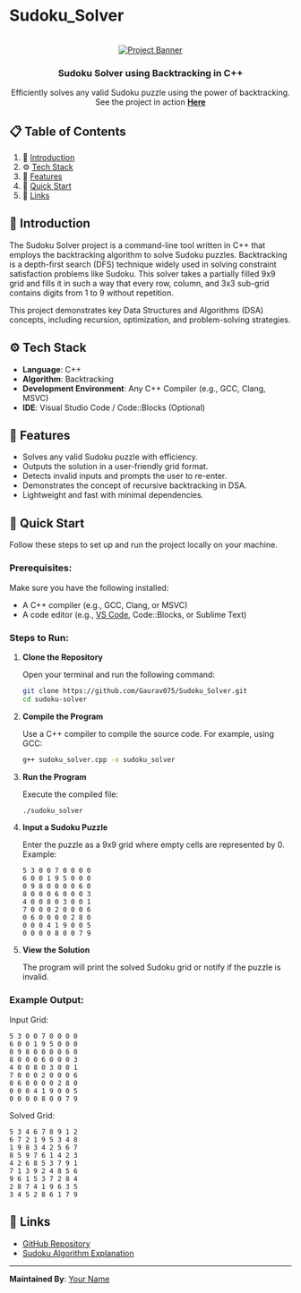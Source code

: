 # Sudoku_Solver
<div align="center">
  <br />
    <a href="#" >
      <img src="https://your-project-banner-link.com" alt="Project Banner">
    </a>
  <br />

  <h3 align="center">Sudoku Solver using Backtracking in C++</h3>

   <div align="center">
    Efficiently solves any valid Sudoku puzzle using the power of backtracking. <br>
    See the project in action <a href="https://github.com/your-repo/sudoku-solver" target="_blank"><b>Here</b></a>
    </div>
</div>

## 📋 <a name="table">Table of Contents</a>

1. 🤖 [Introduction](#introduction)
2. ⚙️ [Tech Stack](#tech-stack)
3. 🔋 [Features](#features)
4. 🤸 [Quick Start](#quick-start)
5. 🔗 [Links](#links)

## <a name="introduction">🤖 Introduction</a>

The Sudoku Solver project is a command-line tool written in C++ that employs the backtracking algorithm to solve Sudoku puzzles. Backtracking is a depth-first search (DFS) technique widely used in solving constraint satisfaction problems like Sudoku. This solver takes a partially filled 9x9 grid and fills it in such a way that every row, column, and 3x3 sub-grid contains digits from 1 to 9 without repetition.

This project demonstrates key Data Structures and Algorithms (DSA) concepts, including recursion, optimization, and problem-solving strategies.

## <a name="tech-stack">⚙️ Tech Stack</a>

- **Language**: C++
- **Algorithm**: Backtracking
- **Development Environment**: Any C++ Compiler (e.g., GCC, Clang, MSVC)
- **IDE**: Visual Studio Code / Code::Blocks (Optional)

## <a name="features">🔋 Features</a>

- Solves any valid Sudoku puzzle with efficiency.
- Outputs the solution in a user-friendly grid format.
- Detects invalid inputs and prompts the user to re-enter.
- Demonstrates the concept of recursive backtracking in DSA.
- Lightweight and fast with minimal dependencies.

## <a name="quick-start">🤸 Quick Start</a>

Follow these steps to set up and run the project locally on your machine.

### Prerequisites:

Make sure you have the following installed:

- A C++ compiler (e.g., GCC, Clang, or MSVC)
- A code editor (e.g., [VS Code](https://code.visualstudio.com/), Code::Blocks, or Sublime Text)

### Steps to Run:

1. **Clone the Repository**

   Open your terminal and run the following command:

   ```bash
   git clone https://github.com/Gaurav075/Sudoku_Solver.git
   cd sudoku-solver
   ```

2. **Compile the Program**

   Use a C++ compiler to compile the source code. For example, using GCC:

   ```bash
   g++ sudoku_solver.cpp -o sudoku_solver
   ```

3. **Run the Program**

   Execute the compiled file:

   ```bash
   ./sudoku_solver
   ```

4. **Input a Sudoku Puzzle**

   Enter the puzzle as a 9x9 grid where empty cells are represented by 0. Example:

   ```
   5 3 0 0 7 0 0 0 0
   6 0 0 1 9 5 0 0 0
   0 9 8 0 0 0 0 6 0
   8 0 0 0 6 0 0 0 3
   4 0 0 8 0 3 0 0 1
   7 0 0 0 2 0 0 0 6
   0 6 0 0 0 0 2 8 0
   0 0 0 4 1 9 0 0 5
   0 0 0 0 8 0 0 7 9
   ```

5. **View the Solution**

   The program will print the solved Sudoku grid or notify if the puzzle is invalid.

### Example Output:

Input Grid:

```
5 3 0 0 7 0 0 0 0
6 0 0 1 9 5 0 0 0
0 9 8 0 0 0 0 6 0
8 0 0 0 6 0 0 0 3
4 0 0 8 0 3 0 0 1
7 0 0 0 2 0 0 0 6
0 6 0 0 0 0 2 8 0
0 0 0 4 1 9 0 0 5
0 0 0 0 8 0 0 7 9
```

Solved Grid:

```
5 3 4 6 7 8 9 1 2
6 7 2 1 9 5 3 4 8
1 9 8 3 4 2 5 6 7
8 5 9 7 6 1 4 2 3
4 2 6 8 5 3 7 9 1
7 1 3 9 2 4 8 5 6
9 6 1 5 3 7 2 8 4
2 8 7 4 1 9 6 3 5
3 4 5 2 8 6 1 7 9
```

## <a name="links">🔗 Links</a>

- [GitHub Repository](https://github.com/Gaurav075/Sudoku_Solver.git)
- [Sudoku Algorithm Explanation](https://en.wikipedia.org/wiki/Sudoku_solving_algorithms)

---

**Maintained By**: [Your Name](https://github.com/your-profile)

